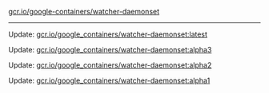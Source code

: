 [gcr.io/google-containers/watcher-daemonset](https://hub.docker.com/r/cruse/watcher-daemonset/tags/) 

----
Update: [gcr.io/google_containers/watcher-daemonset:latest](https://hub.docker.com/r/cruse/watcher-daemonset/tags/)

Update: [gcr.io/google_containers/watcher-daemonset:alpha3](https://hub.docker.com/r/cruse/watcher-daemonset/tags/)

Update: [gcr.io/google_containers/watcher-daemonset:alpha2](https://hub.docker.com/r/cruse/watcher-daemonset/tags/)

Update: [gcr.io/google_containers/watcher-daemonset:alpha1](https://hub.docker.com/r/cruse/watcher-daemonset/tags/)

